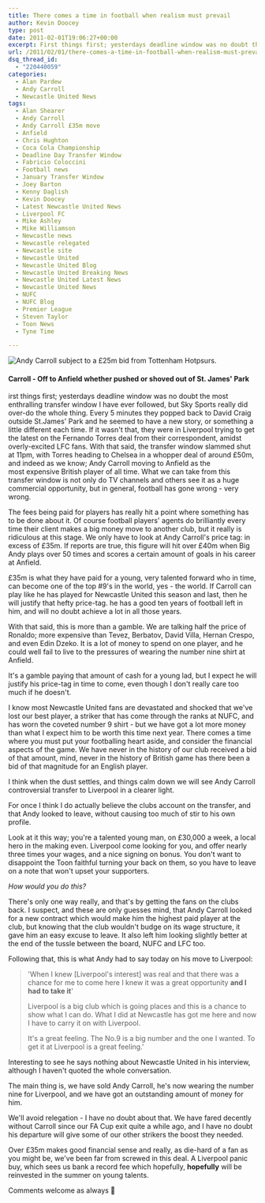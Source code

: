 ```yaml
---
title: There comes a time in football when realism must prevail
author: Kevin Doocey
type: post
date: 2011-02-01T19:06:27+00:00
excerpt: First things first; yesterdays deadline window was no doubt the most enthralling transfer window I have ever followed, but..
url: /2011/02/01/there-comes-a-time-in-football-when-realism-must-prevail/
dsq_thread_id:
  - "220440059"
categories:
  - Alan Pardew
  - Andy Carroll
  - Newcastle United News
tags:
  - Alan Shearer
  - Andy Carroll
  - Andy Carroll £35m move
  - Anfield
  - Chris Hughton
  - Coca Cola Championship
  - Deadline Day Transfer Window
  - Fabricio Coloccini
  - Football news
  - January Transfer Window
  - Joey Barton
  - Kenny Daglish
  - Kevin Doocey
  - Latest Newcastle United News
  - Liverpool FC
  - Mike Ashley
  - Mike Williamson
  - Newcastle news
  - Newcastle relegated
  - Newcastle site
  - Newcastle United
  - Newcastle United Blog
  - Newcastle United Breaking News
  - Newcastle United Latest News
  - Newcastle United News
  - NUFC
  - NUFC Blog
  - Premier League
  - Steven Taylor
  - Toon News
  - Tyne Time

---
```

![Andy Carroll subject to a £25m bid from Tottenham Hotpsurs.](https://www.tynetime.com/wp-content/uploads/2011/01/andy-carroll.jpg "Andy Carroll in action for NUFC")

#### Carroll - Off to Anfield whether pushed or shoved out of St. James' Park

irst things first; yesterdays deadline window was no doubt the most enthralling transfer window I have ever followed, but Sky Sports really did over-do the whole thing. Every 5 minutes they popped back to David Craig outside St.James' Park and he seemed to have a new story, or something a little different each time. If it wasn't that, they were in Liverpool trying to get the latest on the Fernando Torres deal from their correspondent, amidst overly-excited LFC fans. With that said, the transfer window slammed shut at 11pm, with Torres heading to Chelsea in a whopper deal of around £50m, and indeed as we know; Andy Carroll moving to Anfield as the most expensive British player of all time. What we can take from this transfer window is not only do TV channels and others see it as a huge commercial opportunity, but in general, football has gone wrong - very wrong.

The fees being paid for players has really hit a point where something has to be done about it. Of course football players' agents do brilliantly every time their client makes a big money move to another club, but it really is ridiculous at this stage. We only have to look at Andy Carroll's price tag: in excess of £35m. If reports are true, this figure will hit over £40m when Big Andy plays over 50 times and scores a certain amount of goals in his career at Anfield.

£35m is what they have paid for a young, very talented forward who in time, can become one of the top #9's in the world, yes - the world. If Carroll can play like he has played for Newcastle United this season and last, then he will justify that hefty price-tag. he has a good ten years of football left in him, and will no doubt achieve a lot in all those years.

With that said, this is more than a gamble. We are talking half the price of Ronaldo; more expensive than Tevez, Berbatov, David Villa, Hernan Crespo, and even Edin Dzeko. It is a lot of money to spend on one player, and he could well fail to live to the pressures of wearing the number nine shirt at Anfield.

It's a gamble paying that amount of cash for a young lad, but I expect he will justify his price-tag in time to come, even though I don't really care too much if he doesn't.

I know most Newcastle United fans are devastated and shocked that we've lost our best player, a striker that has come through the ranks at NUFC, and has worn the coveted number 9 shirt - but we have got a lot more money than what I expect him to be worth this time next year. There comes a time where you must put your footballing heart aside, and consider the financial aspects of the game. We have never in the history of our club received a bid of that amount, mind, never in the history of British game has there been a bid of that magnitude for an English player.

I think when the dust settles, and things calm down we will see Andy Carroll controversial transfer to Liverpool in a clearer light.

For once I think I do actually believe the clubs account on the transfer, and that Andy looked to leave, without causing too much of stir to his own profile.

Look at it this way; you're a talented young man, on £30,000 a week, a local hero in the making even. Liverpool come looking for you, and offer nearly three times your wages, and a nice signing on bonus. You don't want to disappoint the Toon faithful turning your back on them, so you have to leave on a note that won't upset your supporters.

_How would you do this?_

There's only one way really, and that's by getting the fans on the clubs back. I suspect, and these are only guesses mind, that Andy Carroll looked for a new contract which would make him the highest paid player at the club, but knowing that the club wouldn't budge on its wage structure, it gave him an easy excuse to leave. It also left him looking slightly better at the end of the tussle between the board, NUFC and LFC too.

Following that, this is what Andy had to say today on his move to Liverpool:

> 'When I knew [Liverpool's interest] was real and that there was a chance for me to come here I knew it was a great opportunity **and I had to take it**'
>
> Liverpool is a big club which is going places and this is a chance to show what I can do. What I did at Newcastle has got me here and now I have to carry it on with Liverpool.
>
> It's a great feeling. The No.9 is a big number and the one I wanted. To get it at Liverpool is a great feeling.'

Interesting to see he says nothing about Newcastle United in his interview, although I haven't quoted the whole conversation.

The main thing is, we have sold Andy Carroll, he's now wearing the number nine for Liverpool, and we have got an outstanding amount of money for him.

We'll avoid relegation - I have no doubt about that. We have fared decently without Carroll since our FA Cup exit quite a while ago, and I have no doubt his departure will give some of our other strikers the boost they needed.

Over £35m makes good financial sense and really, as die-hard of a fan as you might be, we've been far from screwed in this deal. A Liverpool panic buy, which sees us bank a record fee which hopefully, **hopefully** will be reinvested in the summer on young talents.

Comments welcome as always 🙂
